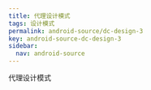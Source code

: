 ```yaml
---
title: 代理设计模式
tags: 设计模式
permalink: android-source/dc-design-3
key: android-source-dc-design-3
sidebar:
  nav: android-source
---
```


代理设计模式

<!--more-->













